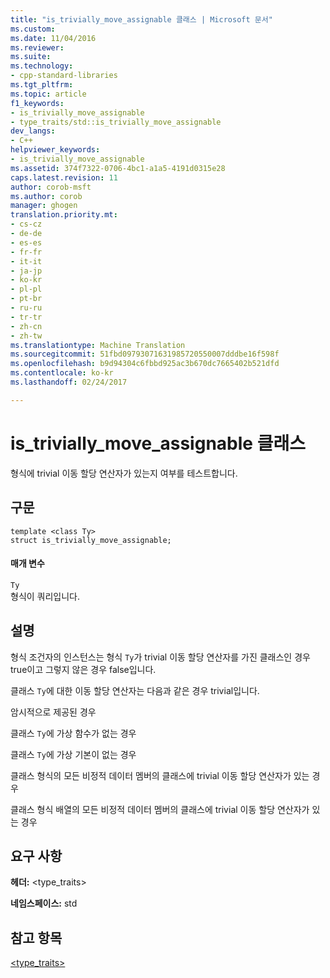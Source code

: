 ```yaml
---
title: "is_trivially_move_assignable 클래스 | Microsoft 문서"
ms.custom: 
ms.date: 11/04/2016
ms.reviewer: 
ms.suite: 
ms.technology:
- cpp-standard-libraries
ms.tgt_pltfrm: 
ms.topic: article
f1_keywords:
- is_trivially_move_assignable
- type_traits/std::is_trivially_move_assignable
dev_langs:
- C++
helpviewer_keywords:
- is_trivially_move_assignable
ms.assetid: 374f7322-0706-4bc1-a1a5-4191d0315e28
caps.latest.revision: 11
author: corob-msft
ms.author: corob
manager: ghogen
translation.priority.mt:
- cs-cz
- de-de
- es-es
- fr-fr
- it-it
- ja-jp
- ko-kr
- pl-pl
- pt-br
- ru-ru
- tr-tr
- zh-cn
- zh-tw
ms.translationtype: Machine Translation
ms.sourcegitcommit: 51fbd09793071631985720550007dddbe16f598f
ms.openlocfilehash: b9d94304c6fbbd925ac3b670dc7665402b521dfd
ms.contentlocale: ko-kr
ms.lasthandoff: 02/24/2017

---
```

# <a name="istriviallymoveassignable-class"></a>is_trivially_move_assignable 클래스
형식에 trivial 이동 할당 연산자가 있는지 여부를 테스트합니다.  
  
## <a name="syntax"></a>구문  
  
```
template <class Ty>
struct is_trivially_move_assignable;
```  
  
#### <a name="parameters"></a>매개 변수  
 `Ty`  
 형식이 쿼리입니다.  
  
## <a name="remarks"></a>설명  
 형식 조건자의 인스턴스는 형식 `Ty`가 trivial 이동 할당 연산자를 가진 클래스인 경우 true이고 그렇지 않은 경우 false입니다.  
  
 클래스 `Ty`에 대한 이동 할당 연산자는 다음과 같은 경우 trivial입니다.  
  
 암시적으로 제공된 경우  
  
 클래스 `Ty`에 가상 함수가 없는 경우  
  
 클래스 `Ty`에 가상 기본이 없는 경우  
  
 클래스 형식의 모든 비정적 데이터 멤버의 클래스에 trivial 이동 할당 연산자가 있는 경우  
  
 클래스 형식 배열의 모든 비정적 데이터 멤버의 클래스에 trivial 이동 할당 연산자가 있는 경우  
  
## <a name="requirements"></a>요구 사항  
 **헤더:** \<type_traits>  
  
 **네임스페이스:** std  
  
## <a name="see-also"></a>참고 항목  
 [<type_traits>](../standard-library/type-traits.md)




